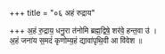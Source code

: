 +++
title = "०६ अहं रुद्राय"

+++
अ॒हं रु॒द्राय॒ धनु॒रा त॑नोमि ब्रह्म॒द्विषे॒ शर॑वे॒ हन्त॒वा उ॑ ।  
अ॒हं जना॑य स॒मदं॑ कृणोम्य॒हं द्यावा॑पृथि॒वी आ वि॑वेश ॥